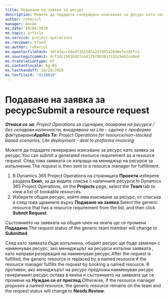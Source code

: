 ```yaml
---
title: Подаване на заявка за ресурс
description: Можете да подадете генерирано изискване за ресурс като заявка за ресурс. След това заявката се изпраща на мениджър на ресурси за изпълнение.
author: ruhercul
manager: Annbe
ms.date: 10/04/2020
ms.topic: article
ms.service: project-operations
ms.reviewer: kfend
ms.author: ruhercul
ms.openlocfilehash: 18f43acc64ed72b1543a2d7d91a2648e7e185fc4
ms.sourcegitcommit: 4cf1dc1561b92fca4175f0b3813133c5e63ce8e6
ms.translationtype: HT
ms.contentlocale: bg-BG
ms.lasthandoff: 10/28/2020
ms.locfileid: "4128810"
---
```

# <a name="submit-a-resource-request"></a><span data-ttu-id="211a2-104">Подаване на заявка за ресурс</span><span class="sxs-lookup"><span data-stu-id="211a2-104">Submit a resource request</span></span>

<span data-ttu-id="211a2-105">_**Отнася се за:** Project Operations за сценарии, базирани на ресурси / без складови наличности, внедряване на Lite - сделка с проформа фактуриране_</span><span class="sxs-lookup"><span data-stu-id="211a2-105">_**Applies To:** Project Operations for resource/non-stocked based scenarios, Lite deployment - deal to proforma invoicing_</span></span>

<span data-ttu-id="211a2-106">Можете да подадете генерирано изискване за ресурс като заявка за ресурс.</span><span class="sxs-lookup"><span data-stu-id="211a2-106">You can submit a generated resource requirement as a resource request.</span></span> <span data-ttu-id="211a2-107">След това заявката се изпраща на мениджър на ресурси за изпълнение.</span><span class="sxs-lookup"><span data-stu-id="211a2-107">The request is then sent to a resource manager for fulfillment.</span></span>

1. <span data-ttu-id="211a2-108">В Dynamics 365 Project Operations на страницата **Проекти** изберете раздела **Екип**, за да видите списък с наличните ресурси.</span><span class="sxs-lookup"><span data-stu-id="211a2-108">In Dynamics 365 Project Operations, on the **Projects** page, select the **Team** tab to view a list of bookable resources.</span></span> 
2. <span data-ttu-id="211a2-109">Изберете общия ресурс, който има изискване за ресурс, от списъка и след това щракнете върху **Подаване на заявка**.</span><span class="sxs-lookup"><span data-stu-id="211a2-109">Select the generic resource that has a resource requirement from the list, and then click **Submit Request**.</span></span>

<span data-ttu-id="211a2-110">Състоянието на заявката на общия член на екипа ще се промени **Подадено**.</span><span class="sxs-lookup"><span data-stu-id="211a2-110">The request status of the generic team member will change to **Submitted**.</span></span>

<span data-ttu-id="211a2-111">След като заявката бъде изпълнена, общият ресурс ще бъде заменен с наименуван ресурс, ако мениджърът на ресурси изпълни заявката , като направи резервация на наименуван ресурс.</span><span class="sxs-lookup"><span data-stu-id="211a2-111">After the request is fulfilled, the generic resource is replaced by a named resource if the resource manager fulfills the request by booking a named resource.</span></span> <span data-ttu-id="211a2-112">В противен, ако мениджърът на ресурс предложи наименуван ресурс генеричният ресурс остава в екипа и състоянието на заявката ще се промени на **Нуждае се от преглед**.</span><span class="sxs-lookup"><span data-stu-id="211a2-112">Otherwise, if the resource manager proposes a named resource, the generic resource remains on the team and the request status will change to **Needs Review**.</span></span>
